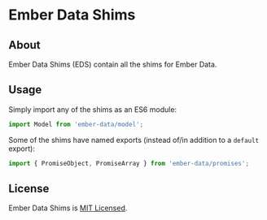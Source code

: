 Ember Data Shims
===============

About
-----

Ember Data Shims (EDS) contain all the shims for Ember Data.

Usage
-----

Simply import any of the shims as an ES6 module:

```js
import Model from 'ember-data/model';
```

Some of the shims have named exports (instead of/in addition to a `default` export):

```js
import { PromiseObject, PromiseArray } from 'ember-data/promises';
```

License
-------

Ember Data Shims is [MIT Licensed](https://github.com/stefanpenner/ember-cli-shims/blob/master/LICENSE.md).
